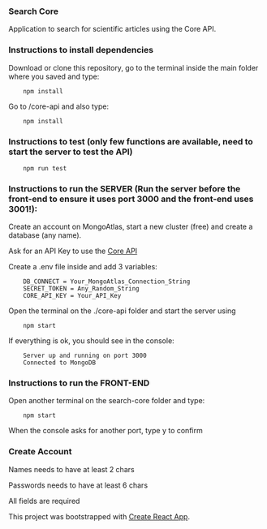 ### Search Core

Application to search for scientific articles using the Core API.

### Instructions to install dependencies

Download or clone this repository, go to the terminal inside the main folder where you saved and type: 
        
        npm install

Go to /core-api and also type: 

        npm install

### Instructions to test (only few functions are available, need to start the server to test the API)

        npm run test

### Instructions to run the SERVER (Run the server before the front-end to ensure it uses port 3000 and the front-end uses 3001!):

Create an account on MongoAtlas, start a new cluster (free) and create a database (any name). 

Ask for an API Key to use the [Core API](https://core.ac.uk/api-keys/register/)

Create a .env file inside and add 3 variables:
        
        DB_CONNECT = Your_MongoAtlas_Connection_String
        SECRET_TOKEN = Any_Random_String
        CORE_API_KEY = Your_API_Key
        
Open the terminal on the ./core-api folder and start the server using

        npm start

If everything is ok, you should see in the console:

        Server up and running on port 3000
        Connected to MongoDB
       

### Instructions to run the FRONT-END

Open another terminal on the search-core folder and type:

        npm start

When the console asks for another port, type y to confirm

### Create Account

Names needs to have at least 2 chars

Passwords needs to have at least 6 chars

All fields are required 














This project was bootstrapped with [Create React App](https://github.com/facebook/create-react-app).


